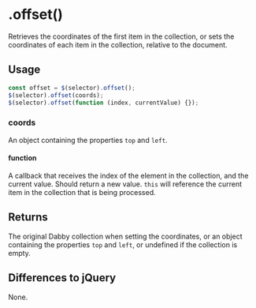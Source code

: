 # .offset()

Retrieves the coordinates of the first item in the collection, or sets the coordinates of each item in the collection, relative to the document.

## Usage

```javascript
const offset = $(selector).offset();
$(selector).offset(coords);
$(selector).offset(function (index, currentValue) {});
```
### coords

An object containing the properties `top` and `left`.

#### function

A callback that receives the index of the element in the collection, and the current value. Should return a new value. `this` will reference the current item in the collection that is being processed.

## Returns

The original Dabby collection when setting the coordinates, or an object containing the properties `top` and `left`, or undefined if the collection is empty.

## Differences to jQuery

None.